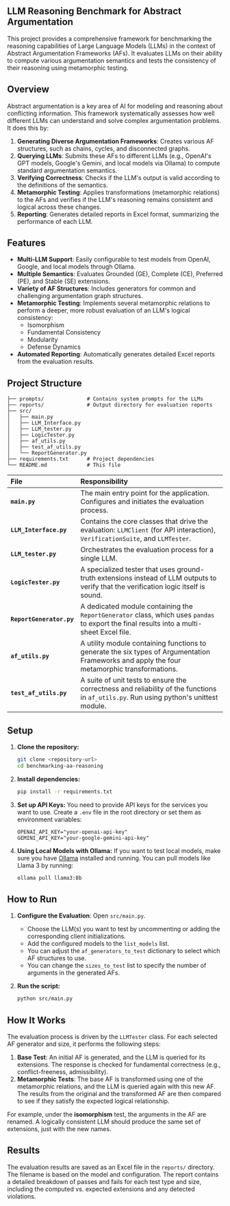 ## LLM Reasoning Benchmark for Abstract Argumentation

This project provides a comprehensive framework for benchmarking the reasoning capabilities of Large Language Models (LLMs) in the context of Abstract Argumentation Frameworks (AFs). It evaluates LLMs on their ability to compute various argumentation semantics and tests the consistency of their reasoning using metamorphic testing.

## Overview

Abstract argumentation is a key area of AI for modeling and reasoning about conflicting information. This framework systematically assesses how well different LLMs can understand and solve complex argumentation problems. It does this by:

1.  **Generating Diverse Argumentation Frameworks**: Creates various AF structures, such as chains, cycles, and disconnected graphs.
2.  **Querying LLMs**: Submits these AFs to different LLMs (e.g., OpenAI's GPT models, Google's Gemini, and local models via Ollama) to compute standard argumentation semantics.
3.  **Verifying Correctness**: Checks if the LLM's output is valid according to the definitions of the semantics.
4.  **Metamorphic Testing**: Applies transformations (metamorphic relations) to the AFs and verifies if the LLM's reasoning remains consistent and logical across these changes.
5.  **Reporting**: Generates detailed reports in Excel format, summarizing the performance of each LLM.

## Features

- **Multi-LLM Support**: Easily configurable to test models from OpenAI, Google, and local models through Ollama.
- **Multiple Semantics**: Evaluates Grounded (GE), Complete (CE), Preferred (PE), and Stable (SE) extensions.
- **Variety of AF Structures**: Includes generators for common and challenging argumentation graph structures.
- **Metamorphic Testing**: Implements several metamorphic relations to perform a deeper, more robust evaluation of an LLM's logical consistency:
  - Isomorphism
  - Fundamental Consistency
  - Modularity
  - Defense Dynamics
- **Automated Reporting**: Automatically generates detailed Excel reports from the evaluation results.

## Project Structure

```
├── prompts/              # Contains system prompts for the LLMs
├── reports/              # Output directory for evaluation reports
├── src/
│   ├── main.py
│   ├── LLM_Interface.py
│   ├── LLM_tester.py
│   ├── LogicTester.py
│   ├── af_utils.py
│   ├── test_af_utils.py
│   └── ReportGenerator.py
├── requirements.txt      # Project dependencies
└── README.md             # This file
```

| File                     | Responsibility                                                                                                                              |
| :----------------------- | :------------------------------------------------------------------------------------------------------------------------------------------ |
| **`main.py`**            | The main entry point for the application. Configures and initiates the evaluation process.                                                  |
| **`LLM_Interface.py`**   | Contains the core classes that drive the evaluation: `LLMClient` (for API interaction), `VerificationSuite`, and `LLMTester`.               |
| **`LLM_tester.py`**      | Orchestrates the evaluation process for a single LLM.                                                                                       |
| **`LogicTester.py`**     | A specialized tester that uses ground-truth extensions instead of LLM outputs to verify that the verification logic itself is sound.        |
| **`ReportGenerator.py`** | A dedicated module containing the `ReportGenerator` class, which uses `pandas` to export the final results into a multi-sheet Excel file.   |
| **`af_utils.py`**        | A utility module containing functions to generate the six types of Argumentation Frameworks and apply the four metamorphic transformations. |
| **`test_af_utils.py`**   | A suite of unit tests to ensure the correctness and reliability of the functions in `af_utils.py`. Run using python's unittest module.      |

## Setup

1.  **Clone the repository:**

    ```bash
    git clone <repository-url>
    cd benchmarking-aa-reasoning
    ```

2.  **Install dependencies:**

    ```bash
    pip install -r requirements.txt
    ```

3.  **Set up API Keys:**
    You need to provide API keys for the services you want to use. Create a `.env` file in the root directory or set them as environment variables:

    ```
    OPENAI_API_KEY="your-openai-api-key"
    GEMINI_API_KEY="your-google-gemini-api-key"
    ```

4.  **Using Local Models with Ollama:**
    If you want to test local models, make sure you have [Ollama](https://ollama.ai/) installed and running. You can pull models like Llama 3 by running:
    ```bash
    ollama pull llama3:8b
    ```

## How to Run

1.  **Configure the Evaluation**: Open `src/main.py`.

    - Choose the LLM(s) you want to test by uncommenting or adding the corresponding client initializations.
    - Add the configured models to the `list_models` list.
    - You can adjust the `af_generators_to_test` dictionary to select which AF structures to use.
    - You can change the `sizes_to_test` list to specify the number of arguments in the generated AFs.

2.  **Run the script:**
    ```bash
    python src/main.py
    ```

## How It Works

The evaluation process is driven by the `LLMTester` class. For each selected AF generator and size, it performs the following steps:

1.  **Base Test**: An initial AF is generated, and the LLM is queried for its extensions. The response is checked for fundamental correctness (e.g., conflict-freeness, admissibility).
2.  **Metamorphic Tests**: The base AF is transformed using one of the metamorphic relations, and the LLM is queried again with this new AF. The results from the original and the transformed AF are then compared to see if they satisfy the expected logical relationship.

For example, under the **isomorphism** test, the arguments in the AF are renamed. A logically consistent LLM should produce the same set of extensions, just with the new names.

## Results

The evaluation results are saved as an Excel file in the `reports/` directory. The filename is based on the model and configuration. The report contains a detailed breakdown of passes and fails for each test type and size, including the computed vs. expected extensions and any detected violations.
